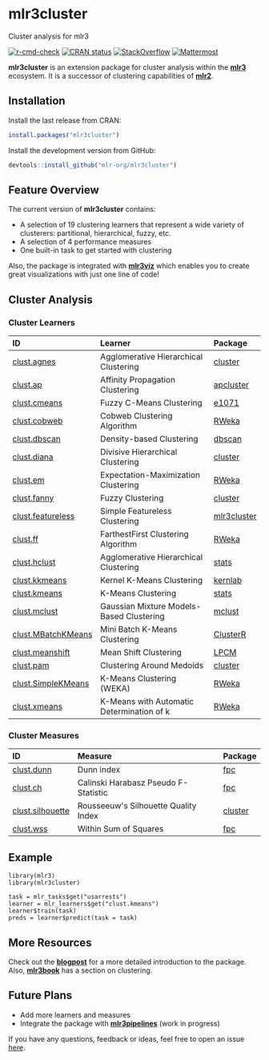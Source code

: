 # mlr3cluster

Cluster analysis for mlr3

<!-- badges: start -->
[![r-cmd-check](https://github.com/mlr-org/mlr3cluster/actions/workflows/r-cmd-check.yml/badge.svg)](https://github.com/mlr-org/mlr3cluster/actions/workflows/r-cmd-check.yml)
[![CRAN status](https://www.r-pkg.org/badges/version/mlr3cluster)](https://CRAN.R-project.org/package=mlr3cluster)
[![StackOverflow](https://img.shields.io/badge/stackoverflow-mlr3-orange.svg)](https://stackoverflow.com/questions/tagged/mlr3)
[![Mattermost](https://img.shields.io/badge/chat-mattermost-orange.svg)](https://lmmisld-lmu-stats-slds.srv.mwn.de/mlr_invite/)
<!-- badges: end -->

**mlr3cluster** is an extension package for cluster analysis within the **[mlr3](https://github.com/mlr-org/mlr3)** ecosystem. It is a successor of clustering capabilities of **[mlr2](https://github.com/mlr-org/mlr)**.

## Installation

Install the last release from CRAN:

``` r
install.packages("mlr3cluster")
```

Install the development version from GitHub:

``` r
devtools::install_github("mlr-org/mlr3cluster")
```

## Feature Overview

The current version of **mlr3cluster** contains:

  - A selection of 19 clustering learners that represent a wide variety of clusterers:
    partitional, hierarchical, fuzzy, etc.
  - A selection of 4 performance measures
  - One built-in task to get started with clustering

Also, the package is integrated with **[mlr3viz](https://github.com/mlr-org/mlr3viz)** which enables you to create great visualizations with just one line of code!

## Cluster Analysis

### Cluster Learners

| ID | Learner | Package |
| :--| :------ | :------ |
| [clust.agnes](https://mlr3cluster.mlr-org.com/reference/mlr_learners_clust.agnes.html) | Agglomerative Hierarchical Clustering |  [cluster](https://CRAN.R-project.org/package=cluster) |
| [clust.ap](https://mlr3cluster.mlr-org.com/reference/mlr_learners_clust.ap.html) | Affinity Propagation Clustering |  [apcluster](https://CRAN.R-project.org/package=apcluster) |
| [clust.cmeans](https://mlr3cluster.mlr-org.com/reference/mlr_learners_clust.cmeans.html) | Fuzzy C-Means Clustering |  [e1071](https://CRAN.R-project.org/package=e1071) |
| [clust.cobweb](https://mlr3cluster.mlr-org.com/reference/mlr_learners_clust.cobweb.html) | Cobweb Clustering Algorithm |  [RWeka](https://CRAN.R-project.org/package=RWeka) |
| [clust.dbscan](https://mlr3cluster.mlr-org.com/reference/mlr_learners_clust.dbscan.html) | Density-based Clustering | [dbscan](https://CRAN.R-project.org/package=dbscan) |
| [clust.diana](https://mlr3cluster.mlr-org.com/reference/mlr_learners_clust.diana.html) | Divisive Hierarchical Clustering | [cluster](https://CRAN.R-project.org/package=cluster) |
| [clust.em](https://mlr3cluster.mlr-org.com/reference/mlr_learners_clust.em.html) | Expectation-Maximization Clustering |  [RWeka](https://CRAN.R-project.org/package=RWeka) |
| [clust.fanny](https://mlr3cluster.mlr-org.com/reference/mlr_learners_clust.fanny.html) | Fuzzy Clustering | [cluster](https://CRAN.R-project.org/package=cluster) |
| [clust.featureless](https://mlr3cluster.mlr-org.com/reference/mlr_learners_clust.featureless.html) | Simple Featureless Clustering | [mlr3cluster](https://github.com/mlr-org/mlr3cluster) |
| [clust.ff](https://mlr3cluster.mlr-org.com/reference/mlr_learners_clust.FF.html) | FarthestFirst Clustering Algorithm |  [RWeka](https://CRAN.R-project.org/package=RWeka) |
| [clust.hclust](https://mlr3cluster.mlr-org.com/reference/mlr_learners_clust.hclust.html) | Agglomerative Hierarchical Clustering | [stats](https://stat.ethz.ch/R-manual/R-devel/library/stats/html/stats-package.html) |
| [clust.kkmeans](https://mlr3cluster.mlr-org.com/reference/mlr_learners_clust.kkmeans.html) | Kernel K-Means Clustering |  [kernlab](https://CRAN.R-project.org/package=kernlab) |
| [clust.kmeans](https://mlr3cluster.mlr-org.com/reference/mlr_learners_clust.kmeans.html) | K-Means Clustering | [stats](https://stat.ethz.ch/R-manual/R-devel/library/stats/html/stats-package.html) |
| [clust.mclust](https://mlr3cluster.mlr-org.com/reference/mlr_learners_clust.mclust.html) | Gaussian Mixture Models-Based Clustering | [mclust](https://cran.r-project.org/package=mclust) |
| [clust.MBatchKMeans](https://mlr3cluster.mlr-org.com/reference/mlr_learners_clust.MiniBatchKMeans.html) | Mini Batch K-Means Clustering | [ClusterR](https://CRAN.R-project.org/package=ClusterR) |
| [clust.meanshift](https://mlr3cluster.mlr-org.com/reference/mlr_learners_clust.meanshift.html) | Mean Shift Clustering | [LPCM](https://CRAN.R-project.org/package=LPCM) |
| [clust.pam](https://mlr3cluster.mlr-org.com/reference/mlr_learners_clust.pam.html) | Clustering Around Medoids | [cluster](https://CRAN.R-project.org/package=cluster) |
| [clust.SimpleKMeans](https://mlr3cluster.mlr-org.com/reference/mlr_learners_clust.SimpleKMeans.html) | K-Means Clustering (WEKA) |  [RWeka](https://CRAN.R-project.org/package=RWeka) |
| [clust.xmeans](https://mlr3cluster.mlr-org.com/reference/mlr_learners_clust.xmeans.html) | K-Means with Automatic Determination of k | [RWeka](https://CRAN.R-project.org/package=RWeka) |

### Cluster Measures

| ID | Measure | Package |
| :--| :------ | :------ |
| [clust.dunn](https://mlr3cluster.mlr-org.com/reference/mlr_measures_clust.dunn.html) | Dunn index | [fpc](https://cran.r-project.org/package=fpc) |
| [clust.ch](https://mlr3cluster.mlr-org.com/reference/mlr_measures_clust.ch.html) | Calinski Harabasz Pseudo F-Statistic | [fpc](https://cran.r-project.org/package=fpc) |
| [clust.silhouette](https://mlr3cluster.mlr-org.com/reference/mlr_measures_clust.silhouette.html) | Rousseeuw's Silhouette Quality Index | [cluster](https://cran.r-project.org/package=cluster) |
| [clust.wss](https://mlr3cluster.mlr-org.com/reference/mlr_measures_clust.wss.html) | Within Sum of Squares | [fpc](https://cran.r-project.org/package=fpc) |


## Example

```{r}
library(mlr3)
library(mlr3cluster)

task = mlr_tasks$get("usarrests")
learner = mlr_learners$get("clust.kmeans")
learner$train(task)
preds = learner$predict(task = task)
```

## More Resources

Check out the **[blogpost](https://mlr-org.com/posts/2020-08-26-introducing-mlr3cluster-cluster-analysis-package/)** for a more detailed introduction to the package.
Also, **[mlr3book](https://mlr3book.mlr-org.com/special.html#cluster)** has a section on clustering.

## Future Plans

  - Add more learners and measures
  - Integrate the package with **[mlr3pipelines](https://github.com/mlr-org/mlr3pipelines)**
    (work in progress)

If you have any questions, feedback or ideas, feel free to open an issue [here](https://github.com/mlr-org/mlr3cluster/issues).

